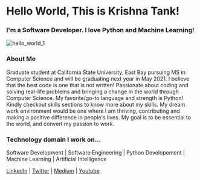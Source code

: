 # Hello World, This is Krishna Tank! 
### I'm a Software Developer. I love Python and Machine Learning!

![hello_world_1](https://user-images.githubusercontent.com/45872617/88958242-2eb3eb00-d26e-11ea-8d6d-f596120815ed.gif) 

### About Me 
Graduate student at California State University, East Bay pursuing MS in Computer Science and will be graduating next year in May 2021. I believe that the best code is one that is not written! Passionate about coding and solving real-life problems and bringing a change in the world through Computer Science. My favorite/go-to language and strength is Python! Kindly checkout skills sections to know more about my skills. My dream work environment would be one where I am thriving, contributing and making a positive difference in people's lives. My goal is to be essential to the world, and convert my passion to work.

### Technology domain I work on...
Software Development | Software Engineering | Python Developement | Machine Learning | Artificial Intelligence

[LinkedIn](https://www.linkedin.com/in/krishna-tank/) | [Twitter](https://twitter.com/krishi_17) | [Medium](https://medium.com/@krishtank17) | [Youtube](https://www.youtube.com/channel/UCgLJXIeAMFDKZnKbjlO8d0A)


<!--
### Hi there 👋
**ktank17/ktank17** is a ✨ _special_ ✨ repository because its `README.md` (this file) appears on your GitHub profile.

Here are some ideas to get you started:

- 🔭 I’m currently working on ...
- 🌱 I’m currently learning ...
- 👯 I’m looking to collaborate on ...
- 🤔 I’m looking for help with ...
- 💬 Ask me about ...
- 📫 How to reach me: ...
- 😄 Pronouns: ...
- ⚡ Fun fact: ...
-->
